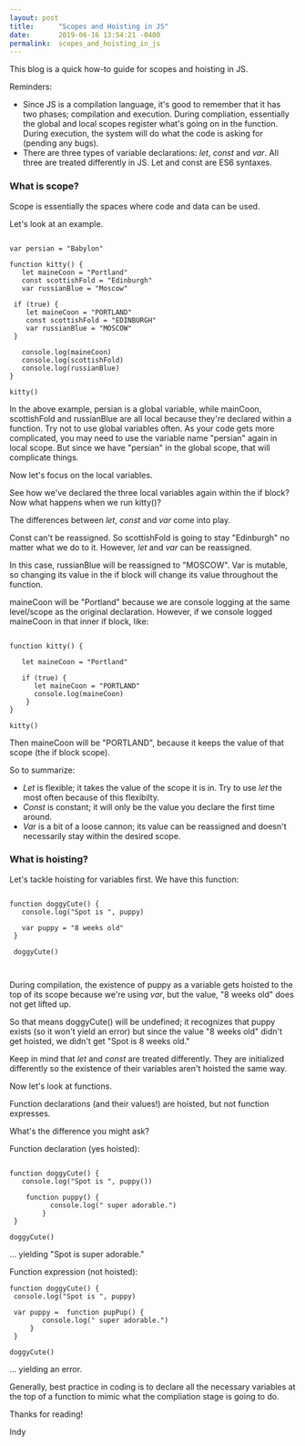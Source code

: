 ```yaml
---
layout: post
title:      "Scopes and Hoisting in JS"
date:       2019-06-16 13:54:21 -0400
permalink:  scopes_and_hoisting_in_js
---
```


This blog is a quick how-to guide for scopes and hoisting in JS.

Reminders:

- Since JS is a compilation language, it's good to remember that it has two phases; compilation and execution. During compliation, essentially the global and local scopes register what's going on in the function. During execution, the system will do what the code is asking for (pending any bugs). 
- There are three types of variable declarations: *let*, *const* and *var*. All three are treated differently in JS.  Let and const are ES6 syntaxes.



### What is scope?

Scope is essentially the spaces where code and data can be used. 

Let's look at an example.

```

var persian = "Babylon"

function kitty() {
   let maineCoon = "Portland"
   const scottishFold = "Edinburgh"
   var russianBlue = "Moscow"

 if (true) {
    let maineCoon = "PORTLAND" 
    const scottishFold = "EDINBURGH"
    var russianBlue = "MOSCOW"
 }

   console.log(maineCoon)
   console.log(scottishFold) 
   console.log(russianBlue)
}

kitty() 

```

In the above example, persian is a global variable, while mainCoon, scottishFold and russianBlue are all local because they're declared within a function. Try not to use global variables often. As your code gets more complicated, you may need to use the variable name "persian" again in local scope. But since we have "persian" in the global scope, that will complicate things. 

Now let's focus on the local variables.

See how we've declared the three local variables again within the if block? Now what happens when we run kitty()? 

The differences between *let*, *const* and *var* come into play. 

Const can't be reassigned. So scottishFold is going to stay "Edinburgh" no matter what we do to it. However, *let* and *var* can be reassigned. 

In this case, russianBlue will be reassigned to "MOSCOW". Var is mutable, so changing its value in the if block will change its value throughout the function.

maineCoon will be "Portland" because we are console logging at the same level/scope as the original declaration. However, if we console logged maineCoon in that inner if block, like: 

```

function kitty() {

   let maineCoon = "Portland"

   if (true) {
      let maineCoon = "PORTLAND" 
      console.log(maineCoon)
    }
}

kitty() 

```

Then maineCoon will be "PORTLAND",  because it keeps the value of that scope (the if block scope).

So to summarize:
- *Let* is flexible; it takes the value of the scope it is in. Try to use *let* the most often because of this flexibilty. 
- *Const* is constant; it will only be the value you declare the first time around. 
- *Var* is a bit of a loose cannon; its value can be reassigned and doesn't necessarily stay within the desired scope. 



### What is hoisting? 

Let's tackle hoisting for variables first. We have this function:

```

function doggyCute() {
   console.log("Spot is ", puppy)
 
   var puppy = "8 weeks old"
 } 
 
 doggyCute() 
 
 
```

During compilation, the existence of puppy as a variable gets hoisted to the top of its scope because we're using *var*, but the value, "8 weeks old" does not get lifted up.

So that means doggyCute() will be undefined; it recognizes that puppy exists (so it won't yield an error) but since the value "8 weeks old" didn't get hoisted, we didn't get "Spot is 8 weeks old."

Keep in mind that *let* and *const* are treated differently. They are initialized differently so the existence of their variables aren't hoisted the same way.


Now let's look at functions.

Function declarations (and their values!) are hoisted, but not function expresses. 

What's the difference you might ask? 


Function declaration (yes hoisted):
```

function doggyCute() {
   console.log("Spot is ", puppy())
 
    function puppy() {
	      console.log(" super adorable.") 
		}
 } 
 
doggyCute()
```

... yielding "Spot is super adorable."


Function expression (not hoisted): 
```
function doggyCute() {
 console.log("Spot is ", puppy)
 
 var puppy =  function pupPup() {
	    console.log(" super adorable.")
	 }
 } 
 
doggyCute()

```

... yielding an error. 



Generally, best practice in coding is to declare all the necessary variables at the top of a function to mimic what the compliation stage is going to do. 




Thanks for reading!

Indy
